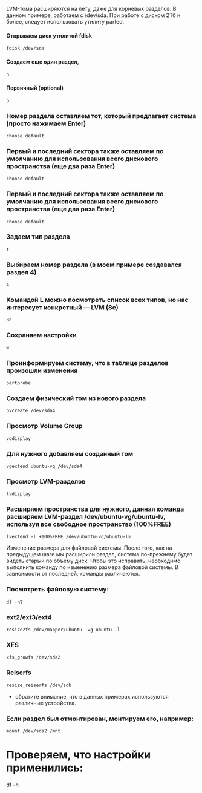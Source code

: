 LVM-тома расширяются на лету, даже для корневых разделов. В данном примере, работаем с /dev/sda.
При работе с диском 2Тб и более, следует использовать утилиту parted.

#### Открываем диск утилитой fdisk
`fdisk /dev/sda`

#### Создаем еще один раздел,
`n`

#### Первичный (optional)
`p`

### Номер раздела оставляем тот, который предлагает система (просто нажимаем Enter)
`choose default`

### Первый и последний сектора также оставляем по умолчанию для использования всего дискового пространства (еще два раза Enter)
`choose default`

### Первый и последний сектора также оставляем по умолчанию для использования всего дискового пространства (еще два раза Enter)
`choose default`

### Задаем тип раздела
`t`

### Выбираем номер раздела (в моем примере создавался раздел 4)
`4`

### Командой L можно посмотреть список всех типов, но нас интересует конкретный — LVM (8e)
`8e`

### Сохраняем настройки
`w`

### Проинформируем систему, что в таблице разделов произошли изменения
`partprobe`

### Создаем физический том из нового раздела
`pvcreate /dev/sda4`

### Просмотр Volume Group
`vgdisplay`

### Для нужного добавляем созданный том
`vgextend ubuntu-vg /dev/sda4`

### Просмотр LVM-разделов 
`lvdisplay`

### Расширяем пространства для нужного, данная команда расширяем LVM-раздел /dev/ubuntu-vg/ubuntu-lv, используя все свободное пространство (100%FREE)
`lvextend -l +100%FREE /dev/ubuntu-vg/ubuntu-lv`


Изменение размера для файловой системы.
После того, как на предыдущем шаге мы расширили раздел, система по-прежнему будет видеть старый по объему диск. Чтобы это исправить, 
необходимо выполнить команду по изменению размера файловой системы. В зависимости от последней, команды различаются.

### Посмотреть файловую систему:
`df -hT`

### ext2/ext3/ext4
`resize2fs /dev/mapper/ubuntu--vg-ubuntu--l`

### XFS
`xfs_growfs /dev/sda2`

### Reiserfs
`resize_reiserfs /dev/sdb`

* обратите внимание, что в данных примерах используются различные устройства.

### Если раздел был отмонтирован, монтируем его, например:
`mount /dev/sda2 /mnt`

# Проверяем, что настройки применились:
df -h 





